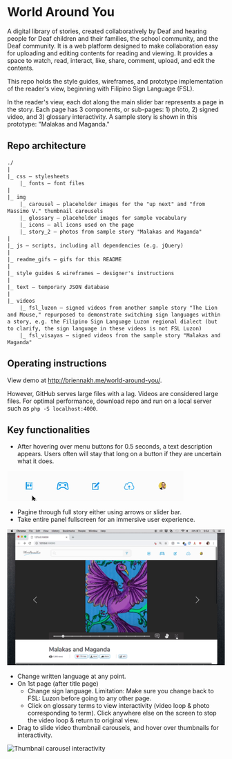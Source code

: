 
# World Around You

A digital library of stories, created collaboratively by Deaf and hearing people for Deaf children and their families, the school community, and the Deaf community. It is a web platform designed to make collaboration easy for uploading and editing contents for reading and viewing. It provides a space to watch, read, interact, like, share, comment, upload, and edit the contents. 

This repo holds the style guides, wireframes, and prototype implementation of the reader's view, beginning with Filipino Sign Language (FSL).

In the reader's view, each dot along the main slider bar represents a page in the story. Each page has 3 components, or sub-pages: 1) photo, 2) signed video, and 3) glossary interactivity. A sample story is shown in this prototype: "Malakas and Maganda." 

## Repo architecture

```
./
|
|_ css — stylesheets
    |_ fonts — font files
|
|_ img 
    |_ carousel — placeholder images for the "up next" and "from Massimo V." thumbnail carousels
    |_ glossary — placeholder images for sample vocabulary
    |_ icons — all icons used on the page
    |_ story_2 — photos from sample story "Malakas and Maganda" 
|
|_ js — scripts, including all dependencies (e.g. jQuery)
|
|_ readme_gifs — gifs for this README
|
|_ style guides & wireframes — designer's instructions
|
|_ text — temporary JSON database
|
|_ videos
    |_ fsl_luzon — signed videos from another sample story "The Lion and Mouse," repurposed to demonstrate switching sign languages within a story, e.g. the Filipino Sign Language Luzon regional dialect (but to clarify, the sign language in these videos is not FSL Luzon)
    |_ fsl_visayas — signed videos from the sample story "Malakas and Maganda"
```

## Operating instructions 

View demo at http://briennakh.me/world-around-you/.

However, GitHub serves large files with a lag. Videos are considered large files. For optimal performance, download repo and run on a local server such as `php -S localhost:4000`.

## Key functionalities

- After hovering over menu buttons for 0.5 seconds, a text description appears. Users often will stay that long on a button if they are uncertain what it does.

![Menu buttons interactivity](readme_gifs/menu_buttons.gif)

- Pagine through full story either using arrows or slider bar.
- Take entire panel fullscreen for an immersive user experience.

![Fullscreen interactivity](readme_gifs/fullscreen.gif)

- Change written language at any point.
- On 1st page (after title page)
    - Change sign language. Limitation: Make sure you change back to FSL: Luzon before going to any other page. 
    - Click on glossary terms to view interactivity (video loop & photo corresponding to term). Click anywhere else on the screen to stop the video loop & return to original view. 
- Drag to slide video thumbnail carousels, and hover over thumbnails for interactivity. 

![Thumbnail carousel interactivity](readme_gifs/carousel.gif) 

